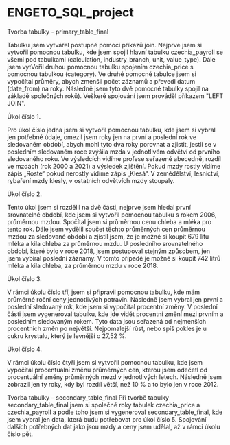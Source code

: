 # ENGETO_SQL_project

Tvorba tabulky - primary_table_final

Tabulku jsem vytvářel postupně pomocí příkazů join. Nejprve jsem si vytvořil pomocnou tabulku, kde jsem spojil hlavní tabulku czechia_payroll se všemi pod tabulkami (calculation, industry_branch, unit, value_type). Dále jsem vytVořil druhou pomocnou tabulku spojením czechia_price s pomocnou tabulkou (category). Ve druhé pomocné tabulce jsem si vypočítal průměry, abych zmenšil počet záznamů a převedl datum (date_from) na roky. Následně jsem tyto dvě pomocné tabulky spojil na základě společných roků). Veškeré spojování jsem prováděl příkazem "LEFT JOIN". 

Úkol číslo 1.

Pro úkol číslo jedna jsem si vytvořil pomocnou tabulku, kde jsem si vybral jen potřebné údaje, omezil jsem roky jen na první a poslední rok ve sledovaném období, abych mohl tyto dva roky porovnat a zjistit, jestli se v posledním sledovaném roce zvýšila mzda v jednotlivém odvětví od prvního sledovaného roku. Ve výsledcích vidíme profese seřazené abecedně, rozdíl ve mzdách (rok 2000 a 2021) a výsledek zjištění. Pokud mzdy rostly vidíme zápis „Roste“ pokud nerostly vidíme zápis „Klesá“. V zemědělství, lesnictví, rybaření mzdy klesly, v ostatních odvětvích mzdy stoupaly. 

Úkol číslo 2.

Tento úkol jsem si rozdělil na dvě části, nejprve jsem hledal první srovnatelné období, kde jsem si vytvořil pomocnou tabulku s rokem 2006, průměrnou mzdou. Spočítal jsem si průměrnou cenu chleba a mléka pro tento rok. Dále jsem vydělil součet těchto průměrných cen průměrnou mzdou za sledované období a zjistil jsem, že je možné si koupit 679 litu mléka a kila chleba za průměrnou mzdu. U posledního srovnatelného období, které bylo v roce 2018, jsem postupoval stejným způsobem, jen jsem vybíral poslední záznamy. V tomto případě je možné si koupit 742 litrů mléka a kila chleba, za průměrnou mzdu v roce 2018. 

Úkol číslo 3.

V rámci úkolu číslo tří, jsem si připravil pomocnou tabulku, kde mám průměrné roční ceny jednotlivých potravin. Následně jsem vybral jen první a poslední sledovaný rok, kde jsem si vypočítal procentní změny. V poslední části jsem vygeneroval tabulku, kde jde vidět procentní změní mezi prvním a posledním sledovaným rokem. Tyto data jsou seřazená od nejmenších procentních změn po největší. Nejpomalejší růst, nebo spíš pokles je u cukru krystalu, který je levnější o 27,52 %. 

Úkol číslo 4.

V rámci úkolu číslo čtyři jsem si vytvořil pomocnou tabulku, kde jsem vypočítal procentuální změnu průměrných cen, kterou jsem odečetl od procentuální změny průměrných mezd v jednotlivých letech. Následně jsem zobrazil jen ty roky, kdy byl rozdíl větší, než 10 % a to bylo jen v roce 2012. 

Tvorba tabulky – secondary_table_final
Při tvorbě tabulky secondary_table_final jsem si společné roky tabulek czechia_price a czechia_payroll a podle toho jsem si vygeneroval secondary_table_final, kde jsem vybral jen data, která budu potřebovat pro úkol číslo 5. Spojování dalších potřebných dat jako jsou mzdy a ceny jsem udělal, až v rámci úkolu číslo pět. 

